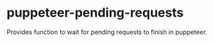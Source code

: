 # puppeteer-pending-requests
Provides function to wait for pending requests to finish in puppeteer.
